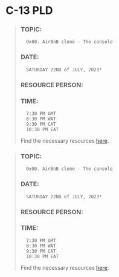 # C-13 PLD

>
> ### TOPIC:
> ```
>	0x00. AirBnB clone - The console
> ```
>
> ### DATE:
> ```
>	SATURDAY 22ND of JULY, 2023*
> ```
> ### RESOURCE PERSON:
>
> ### TIME:
> ```
>   7:30 PM GMT
>   8:30 PM WAT
>   9:30 PM CAT
>   10:30 PM EAT
> ```
>
> Find the necessary resources [here](https://github.com/XimeonLeo/DLP/blob/main/Test_0.md).
>


>
> ### TOPIC:
> ```
>	0x00. AirBnB clone - The console
> ```
>
> ### DATE:
> ```
>	SATURDAY 22ND of JULY, 2023*
> ```
> ### RESOURCE PERSON:
>
> ### TIME:
> ```
>   7:30 PM GMT
>   8:30 PM WAT
>   9:30 PM CAT
>   10:30 PM EAT
> ```
>
> Find the necessary resources [here](https://github.com/XimeonLeo/DLP/blob/main/Test_0.md).
>
